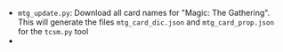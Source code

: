 
 * `mtg_update.py`: Download all card names for "Magic: The Gathering".  This will
  generate the files `mtg_card_dic.json` and `mtg_card_prop.json` for the `tcsm.py` tool
 *  